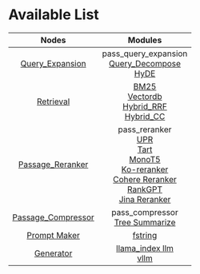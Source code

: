 # Available List

|                              Nodes                               |                                                                                                                                                                      Modules                                                                                                                                                                       |
|:----------------------------------------------------------------:|:--------------------------------------------------------------------------------------------------------------------------------------------------------------------------------------------------------------------------------------------------------------------------------------------------------------------------------------------------:|
|     [Query_Expansion](./query_expansion/query_expansion.md)      |                                                                                                               pass_query_expansion<br/>[Query_Decompose](./query_expansion/query_decompose.md)<br/>[HyDE](./query_expansion/hyde.md)                                                                                                               |
|              [Retrieval](./retrieval/retrieval.md)               |                                                                                             [BM25](./retrieval/bm25.md)<br/>[Vectordb](./retrieval/vectordb.md)<br/>[Hybrid_RRF](./retrieval/hybrid_rrf.md)<br/>[Hybrid_CC](./retrieval/hybrid_cc.md)                                                                                              |
|    [Passage_Reranker](./passage_reranker/passage_reranker.md)    | pass_reranker<br/>[UPR](./passage_reranker/upr.md)<br/>[Tart](./passage_reranker/tart.md)<br/>[MonoT5](./passage_reranker/monot5.md)<br/>[Ko-reranker](./passage_reranker/koreranker.md)<br/>[Cohere Reranker](./passage_reranker/cohere.md)<br/>[RankGPT](./passage_reranker/rankgpt.md)<br/>[Jina Reranker](./passage_reranker/jina_reranker.md) |
| [Passage_Compressor](./passage_compressor/passage_compressor.md) |                                                                                                                                    pass_compressor<br/>[Tree Summarize](./passage_compressor/tree_summarize.md)                                                                                                                                    |
|          [Prompt Maker](./prompt_maker/prompt_maker.md)          |                                                                                                                                                        [fstring](./prompt_maker/fstring.md)                                                                                                                                                        |
|              [Generator](./generator/generator.md)               |                                                                                                                                 [llama_index llm](./generator/llama_index_llm.md)<br/>[vllm](./generator/vllm.md)                                                                                                                                  |




